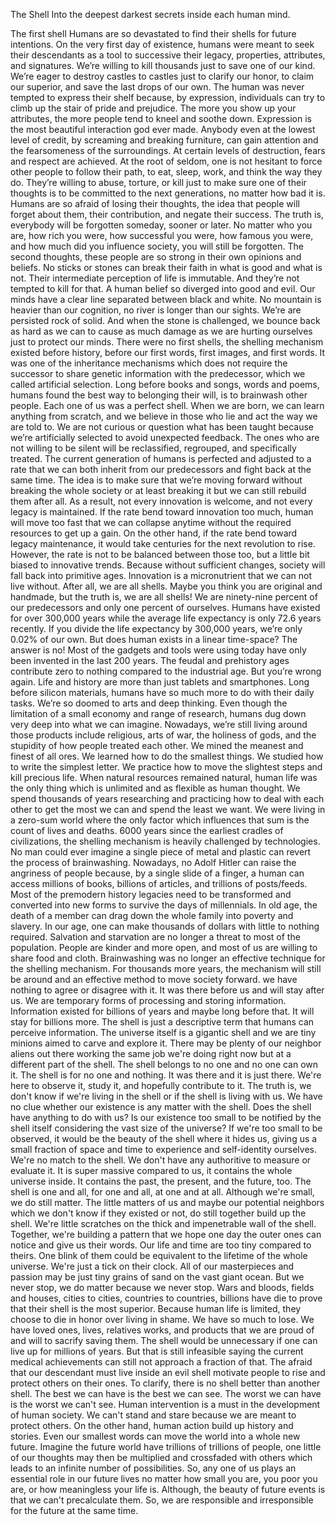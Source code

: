 The Shell
Into the deepest darkest secrets inside each human mind.

The first shell
Humans are so devastated to find their shells for future intentions. On the very first day of existence, humans were meant to seek their descendants as a tool to successive their legacy, properties, attributes, and signatures. We’re willing to kill thousands just to save one of our kind. We’re eager to destroy castles to castles just to clarify our honor, to claim our superior, and save the last drops of our own.
The human was never tempted to express their shelf because, by expression, individuals can try to climb up the stair of pride and prejudice. The more you show up your attributes, the more people tend to kneel and soothe down. Expression is the most beautiful interaction god ever made. Anybody even at the lowest level of credit, by screaming and breaking furniture, can gain attention and the fearsomeness of the surroundings. At certain levels of destruction, fears and respect are achieved.
At the root of seldom, one is not hesitant to force other people to follow their path, to eat, sleep, work, and think the way they do. They’re willing to abuse, torture, or kill just to make sure one of their thoughts is to be committed to the next generations, no matter how bad it is. Humans are so afraid of losing their thoughts, the idea that people will forget about them, their contribution, and negate their success. The truth is, everybody will be forgotten someday, sooner or later. No matter who you are, how rich you were, how successful you were, how famous you were, and how much did you influence society, you will still be forgotten.
The second thoughts, these people are so strong in their own opinions and beliefs. No sticks or stones can break their faith in what is good and what is not. Their intermediate perception of life is immutable. And they’re not tempted to kill for that. A human belief so diverged into good and evil. Our minds have a clear line separated between black and white. No mountain is heavier than our cognition, no river is longer than our sights. We’re are persisted rock of solid. And when the stone is challenged, we bounce back as hard as we can to cause as much damage as we are hurting ourselves just to protect our minds.
There were no first shells, the shelling mechanism existed before history, before our first words, first images, and first words. It was one of the inheritance mechanisms which does not require the successor to share genetic information with the predecessor, which we called artificial selection.
Long before books and songs, words and poems, humans found the best way to belonging their will, is to brainwash other people. Each one of us was a perfect shell. When we are born, we can learn anything from scratch, and we believe in those who lie and act the way we are told to. We are not curious or question what has been taught because we’re artificially selected to avoid unexpected feedback. The ones who are not willing to be silent will be reclassified, regrouped, and specifically treated. The current generation of humans is perfected and adjusted to a rate that we can both inherit from our predecessors and fight back at the same time. The idea is to make sure that we’re moving forward without breaking the whole society or at least breaking it but we can still rebuild them after all. As a result, not every innovation is welcome, and not every legacy is maintained. If the rate bend toward innovation too much, human will move too fast that we can collapse anytime without the required resources to get up a gain. On the other hand, if the rate bend toward legacy maintenance, it would take centuries for the next revolution to rise. However, the rate is not to be balanced between those too, but a little bit biased to innovative trends. Because without sufficient changes, society will fall back into primitive ages. Innovation is a micronutrient that we can not live without.
After all, we are all shells. Maybe you think you are original and handmade, but the truth is, we are all shells! We are ninety-nine percent of our predecessors and only one percent of ourselves. Humans have existed for over 300,000 years while the average life expectancy is only 72.6 years recently. If you divide the life expectancy by 300,000 years, we’re only 0.02% of our own. But does human exists in a linear time-space? The answer is no! Most of the gadgets and tools were using today have only been invented in the last 200 years. The feudal and prehistory ages contribute zero to nothing compared to the industrial age. But you’re wrong again. Life and history are more than just tablets and smartphones.
Long before silicon materials, humans have so much more to do with their daily tasks. We’re so doomed to arts and deep thinking. Even though the limitation of a small economy and range of research, humans dug down very deep into what we can imagine. Nowadays, we’re still living around those products include religious, arts of war, the holiness of gods, and the stupidity of how people treated each other. We mined the meanest and finest of all ores. We learned how to do the smallest things. We studied how to write the simplest letter. We practice how to move the slightest steps and kill precious life. When natural resources remained natural, human life was the only thing which is unlimited and as flexible as human thought. We spend thousands of years researching and practicing how to deal with each other to get the most we can and spend the least we want. We were living in a zero-sum world where the only factor which influences that sum is the count of lives and deaths.
6000 years since the earliest cradles of civilizations, the shelling mechanism is heavily challenged by technologies. No man could ever imagine a single piece of metal and plastic can revert the process of brainwashing. Nowadays, no Adolf Hitler can raise the angriness of people because, by a single slide of a finger, a human can access millions of books, billions of articles, and trillions of posts/feeds. Most of the premodern history legacies need to be transformed and converted into new forms to survive the days of millennials. In old age, the death of a member can drag down the whole family into poverty and slavery. In our age, one can make thousands of dollars with little to nothing required. Salvation and starvation are no longer a threat to most of the population. People are kinder and more open, and most of us are willing to share food and cloth. Brainwashing was no longer an effective technique for the shelling mechanism.
For thousands more years, the mechanism will still be around and an effective method to move society forward. we have nothing to agree or disagree with it. It was there before us and will stay after us. We are temporary forms of processing and storing information. Information existed for billions of years and maybe long before that. It will stay for billions more. The shell is just a descriptive term that humans can perceive information. The universe itself is a gigantic shell and we are tiny minions aimed to carve and explore it. There may be plenty of our neighbor aliens out there working the same job we're doing right now but at a different part of the shell. The shell belongs to no one and no one can own it. The shell is for no one and nothing. It was there and it is just there. We're here to observe it, study it, and hopefully contribute to it.
The truth is, we don't know if we're living in the shell or if the shell is living with us. We have no clue whether our existence is any matter with the shell. Does the shell have anything to do with us? Is our existence too small to be notified by the shell itself considering the vast size of the universe? If we're too small to be observed, it would be the beauty of the shell where it hides us, giving us a small fraction of space and time to experience and self-identity ourselves.
We're no match to the shell. We don't have any authoritive to measure or evaluate it. It is super massive compared to us, it contains the whole universe inside. It contains the past, the present, and the future, too. The shell is one and all, for one and all, at one and at all.
Although we're small, we do still matter. The little matters of us and maybe our potential neighbors which we don't know if they existed or not, do still together build up the shell. We're little scratches on the thick and impenetrable wall of the shell. Together, we're building a pattern that we hope one day the outer ones can notice and give us their words. Our life and time are too tiny compared to theirs. One blink of them could be equivalent to the lifetime of the whole universe. We're just a tick on their clock. All of our masterpieces and passion may be just tiny grains of sand on the vast giant ocean. But we never stop, we do matter because we never stop.
Wars and bloods, fields and houses, cities to cities, countries to countries, billions have die to prove that their shell is the most superior. Because human life is limited, they choose to die in honor over living in shame. We have so much to lose. We have loved ones, lives, relatives works, and products that we are proud of and will to sacrify saving them. The shell would be unnecessary if one can live up for millions of years. But that is still infeasible saying the current medical achievements can still not approach a fraction of that. The afraid that our descendant must live inside an evil shell motivate people to rise and protect others on their ones. To clarify, there is no shell better than another shell. The best we can have is the best we can see. The worst we can have is the worst we can't see.
Human intervention is a must in the development of human society. We can't stand and stare because we are meant to protect others. On the other hand, human action build up history and stories. Even our smallest words can move the world into a whole new future. Imagine the future world have trillions of trillions of people, one little of our thoughts may then be multiplied and crossfaded with others which leads to an infinite number of possibilities. So, any one of us plays an essential role in our future lives no matter how small you are, you poor you are, or how meaningless your life is. Although, the beauty of future events is that we can't precalculate them. So, we are responsible and irresponsible for the future at the same time.
